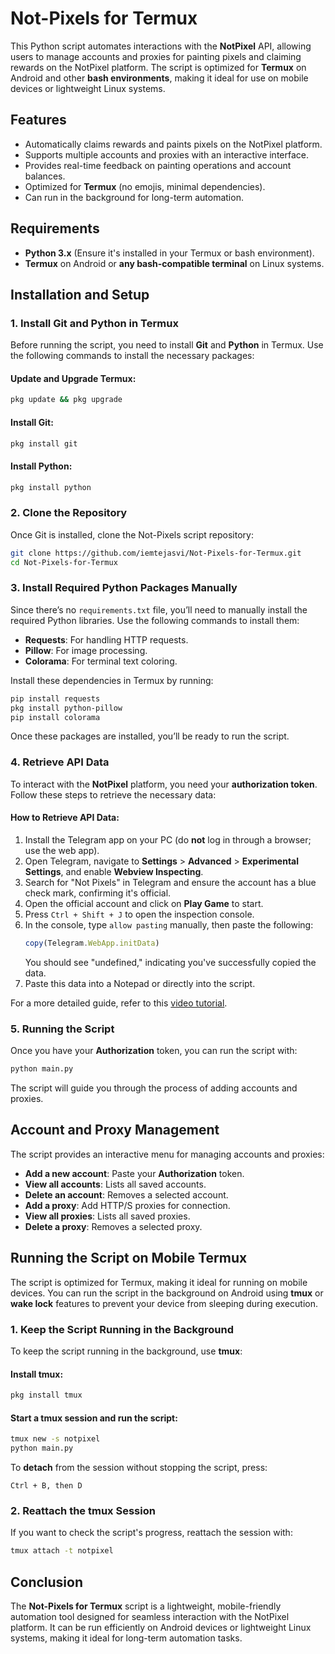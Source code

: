 # Not-Pixels for Termux

This Python script automates interactions with the **NotPixel** API, allowing users to manage accounts and proxies for painting pixels and claiming rewards on the NotPixel platform. The script is optimized for **Termux** on Android and other **bash environments**, making it ideal for use on mobile devices or lightweight Linux systems.

## Features

- Automatically claims rewards and paints pixels on the NotPixel platform.
- Supports multiple accounts and proxies with an interactive interface.
- Provides real-time feedback on painting operations and account balances.
- Optimized for **Termux** (no emojis, minimal dependencies).
- Can run in the background for long-term automation.

## Requirements

- **Python 3.x** (Ensure it's installed in your Termux or bash environment).
- **Termux** on Android or **any bash-compatible terminal** on Linux systems.

## Installation and Setup

### 1. Install Git and Python in Termux

Before running the script, you need to install **Git** and **Python** in Termux. Use the following commands to install the necessary packages:

#### Update and Upgrade Termux:

```bash
pkg update && pkg upgrade
```

#### Install Git:

```bash
pkg install git
```

#### Install Python:

```bash
pkg install python
```

### 2. Clone the Repository

Once Git is installed, clone the Not-Pixels script repository:

```bash
git clone https://github.com/iemtejasvi/Not-Pixels-for-Termux.git
cd Not-Pixels-for-Termux
```

### 3. Install Required Python Packages Manually

Since there’s no `requirements.txt` file, you’ll need to manually install the required Python libraries. Use the following commands to install them:

- **Requests**: For handling HTTP requests.
- **Pillow**: For image processing.
- **Colorama**: For terminal text coloring.

Install these dependencies in Termux by running:

```bash
pip install requests
pkg install python-pillow
pip install colorama
```

Once these packages are installed, you’ll be ready to run the script.

### 4. Retrieve API Data

To interact with the **NotPixel** platform, you need your **authorization token**. Follow these steps to retrieve the necessary data:

#### How to Retrieve API Data:

1. Install the Telegram app on your PC (do **not** log in through a browser; use the web app).
2. Open Telegram, navigate to **Settings** > **Advanced** > **Experimental Settings**, and enable **Webview Inspecting**.
3. Search for "Not Pixels" in Telegram and ensure the account has a blue check mark, confirming it's official.
4. Open the official account and click on **Play Game** to start.
5. Press `Ctrl + Shift + J` to open the inspection console.
6. In the console, type `allow pasting` manually, then paste the following:
   ```javascript
   copy(Telegram.WebApp.initData)
   ```
   You should see "undefined," indicating you've successfully copied the data.
7. Paste this data into a Notepad or directly into the script.

For a more detailed guide, refer to this [video tutorial](https://youtu.be/K66LMX513n4?si=aR5o_VMaVnget6t_).

### 5. Running the Script

Once you have your **Authorization** token, you can run the script with:

```bash
python main.py
```

The script will guide you through the process of adding accounts and proxies.

## Account and Proxy Management

The script provides an interactive menu for managing accounts and proxies:

- **Add a new account**: Paste your **Authorization** token.
- **View all accounts**: Lists all saved accounts.
- **Delete an account**: Removes a selected account.
- **Add a proxy**: Add HTTP/S proxies for connection.
- **View all proxies**: Lists all saved proxies.
- **Delete a proxy**: Removes a selected proxy.

## Running the Script on Mobile Termux

The script is optimized for Termux, making it ideal for running on mobile devices. You can run the script in the background on Android using **tmux** or **wake lock** features to prevent your device from sleeping during execution.

### 1. Keep the Script Running in the Background

To keep the script running in the background, use **tmux**:

#### Install tmux:

```bash
pkg install tmux
```

#### Start a tmux session and run the script:

```bash
tmux new -s notpixel
python main.py
```

To **detach** from the session without stopping the script, press:

```
Ctrl + B, then D
```

### 2. Reattach the tmux Session

If you want to check the script's progress, reattach the session with:

```bash
tmux attach -t notpixel
```

## Conclusion

The **Not-Pixels for Termux** script is a lightweight, mobile-friendly automation tool designed for seamless interaction with the NotPixel platform. It can be run efficiently on Android devices or lightweight Linux systems, making it ideal for long-term automation tasks.

